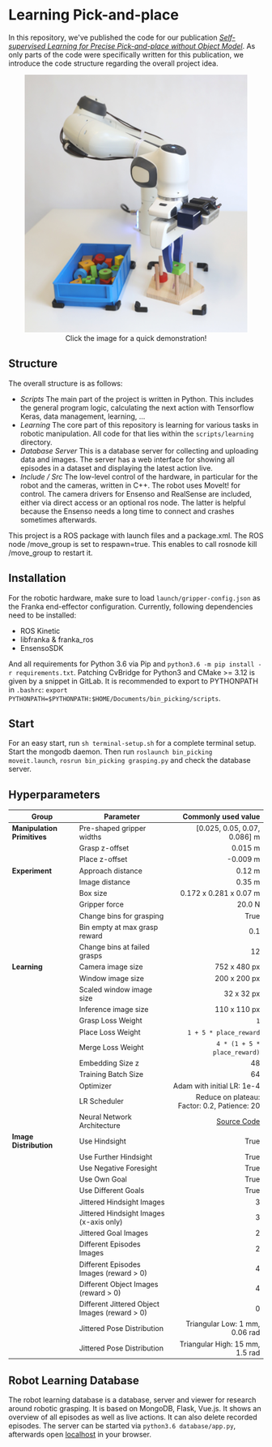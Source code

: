 # Learning Pick-and-place

In this repository, we've published the code for our publication [*Self-supervised Learning for Precise Pick-and-place without Object Model*](https://pantor.github.io/learning-pick-and-place/). As only parts of the code were specifically written for this publication, we introduce the code structure regarding the overall project idea.

<p align="center">
 <a href="https://drive.google.com/file/d/16NdOv_DnqTnZuyejMnWwtg-25bPpuqwT/view?usp=sharing">
  <img width="440" src="docs/system.JPG?raw=true" alt="Video" />
 </a>
 <br>
 Click the image for a quick demonstration!
</p>


## Structure

The overall structure is as follows:
 - *Scripts* The main part of the project is written in Python. This includes the general program logic, calculating the next action with Tensorflow Keras, data management, learning, ...
 - *Learning* The core part of this repository is learning for various tasks in robotic manipulation. All code for that lies within the `scripts/learning` directory.
  - *Database Server* This is a database server for collecting and uploading data and images. The server has a web interface for showing all episodes in a dataset and displaying the latest action live.
 - *Include / Src* The low-level control of the hardware, in particular for the robot and the cameras, written in C++. The robot uses MoveIt! for control. The camera drivers for Ensenso and RealSense are included, either via direct access or an optional ros node. The latter is helpful because the Ensenso needs a long time to connect and crashes sometimes afterwards.

This project is a ROS package with launch files and a package.xml. The ROS node /move_group is set to respawn=true. This enables to call rosnode kill /move_group to restart it.


## Installation

For the robotic hardware, make sure to load `launch/gripper-config.json` as the Franka end-effector configuration. Currently, following dependencies need to be installed:
- ROS Kinetic
- libfranka & franka_ros
- EnsensoSDK

And all requirements for Python 3.6 via Pip and `python3.6 -m pip install -r requirements.txt`. Patching CvBridge for Python3 and CMake >= 3.12 is given by a snippet in GitLab. It is recommended to export to PYTHONPATH in `.bashrc`: `export PYTHONPATH=$PYTHONPATH:$HOME/Documents/bin_picking/scripts`.


## Start

For an easy start, run `sh terminal-setup.sh` for a complete terminal setup. Start the mongodb daemon. Then run `roslaunch bin_picking moveit.launch`, `rosrun bin_picking grasping.py` and check the database server.


## Hyperparameters

| Group                       | Parameter                               |  Commonly used value           |
| --------------------------- | --------------------------------------- | ------------------------------:|
| **Manipulation Primitives** | Pre-shaped gripper widths               | [0.025, 0.05, 0.07, 0.086] m   |
|                             | Grasp z-offset                          | 0.015 m                        |
|                             | Place z-offset                          | -0.009 m                       |
| **Experiment**              | Approach distance                       | 0.12 m                         |
|                             | Image distance                          | 0.35 m                         |
|                             | Box size                                | 0.172 x 0.281 x 0.07 m         |
|                             | Gripper force                           | 20.0 N                         |
|                             | Change bins for grasping                | True                           |
|                             | Bin empty at max grasp reward           | 0.1                            |
|                             | Change bins at failed grasps            | 12                             |
| **Learning**                | Camera image size                       | 752 x 480 px                   |
|                             | Window image size                       | 200 x 200 px                   |
|                             | Scaled window image size                | 32 x 32 px                     |
|                             | Inference image size                    | 110 x 110 px                   |
|                             | Grasp Loss Weight                       | `1`                            |
|                             | Place Loss Weight                       | `1 + 5 * place_reward`         |
|                             | Merge Loss Weight                       | `4 * (1 + 5 * place_reward)`   |
|                             | Embedding Size z                        | 48                             |
|                             | Training Batch Size                     | 64                             |
|                             | Optimizer                               | Adam with initial LR: 1e-4     |
|                             | LR Scheduler                            | Reduce on plateau: Factor: 0.2, Patience: 20|
|                             | Neural Network Architecture             | [Source Code](https://github.com/pantor/learning-pick-and-place/blob/master/scripts/learning/placing.py) |
| **Image Distribution**      | Use Hindsight                           | True                           |
|                             | Use Further Hindsight                   | True                           |
|                             | Use Negative Foresight                  | True                           |
|                             | Use Own Goal                            | True                           |
|                             | Use Different Goals                     | True                           |
|                             | Jittered Hindsight Images               | 3                              |
|                             | Jittered Hindsight Images (x-axis only) | 3                              |
|                             | Jittered Goal Images                    | 2                              |
|                             | Different Episodes Images               | 2                              |
|                             | Different Episodes Images (reward > 0)  | 4                              |
|                             | Different Object Images (reward > 0)    | 4                              |
|                             | Different Jittered Object Images (reward > 0)| 0                         |
|                             | Jittered Pose Distribution              | Triangular Low: 1 mm, 0.06 rad |                              |                             | Jittered Pose Distribution              | Triangular Mid: 6 mm, 0.32 rad |  
|                             | Jittered Pose Distribution              | Triangular High: 15 mm, 1.5 rad|  


## Robot Learning Database

The robot learning database is a database, server and viewer for research around robotic grasping. It is based on MongoDB, Flask, Vue.js. It shows an overview of all episodes as well as live actions. It can also delete recorded episodes. The server can be started via `python3.6 database/app.py`, afterwards open [localhost](127.0.0.1:8080) in your browser.
